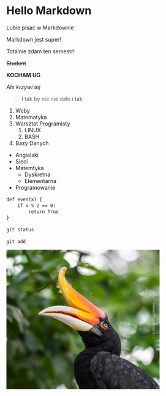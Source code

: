  # Hello Markdown

 Lubie pisac w Markdownie

 Markdown jest super!

 Totalnie zdam ten semestr!

 <del>Student

 **KOCHAM UG**

 *Ale krzywi tej*

 >I tak by nic nie dało i tak

1. Weby
2. Matematyka
3. Warsztat Programisty
    1. LINUX
    2. BASH
4. Bazy Danych

- Angielski
- Sieci
- Matemtyka
    - Dyskretna
    - Elementarna
- Programowanie

```
def even(x) {
    if x % 2 == 0:
        return True
}
```

`git status`

`git add`

![DZIOBOROŻEC](dzioborozec.jpg)




